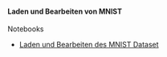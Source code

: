 #### Laden und Bearbeiten von MNIST

Notebooks
- [Laden und Bearbeiten des MNIST Dataset](./exploring-mnist.ipynb)
